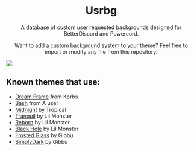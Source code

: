 <h1 align="center">Usrbg</h1>
<p align="center">A database of custom user requested backgrounds designed for BetterDiscord and Powercord.</p>
<p align="center">Want to add a custom background system to your theme? Feel free to import or modify any file from this repository.</p>

![](https://imgur.com/LTFixEo.png)
## Known themes that use:
* [Dream Frame](https://github.com/dream-frame/Dream-Frame) from Korbs
* [Bash](https://github.com/A-User-s-Discord-Themes/Bash/) from A user
* [Midnight](https://tropix126.github.io/BetterDiscordStuff/midnight/) by Tropical
* [Tranquil](http://github.com/monstrousdev/themes/blob/master/phoenix-bundle/) by Lil Monster
* [Reborn](http://github.com/monstrousdev/themes/blob/master/phoenix-bundle/) by Lil Monster
* [Black Hole](https://github.com/monstrousdev/themes/tree/master/black-hole) by Lil Monster
* [Frosted Glass](https://github.com/gibbu/BetterDiscord-Themes/tree/master/) by Gibbu
* [SimplyDark](https://github.com/gibbu/BetterDiscord-Themes/tree/master/) by Gibbu
